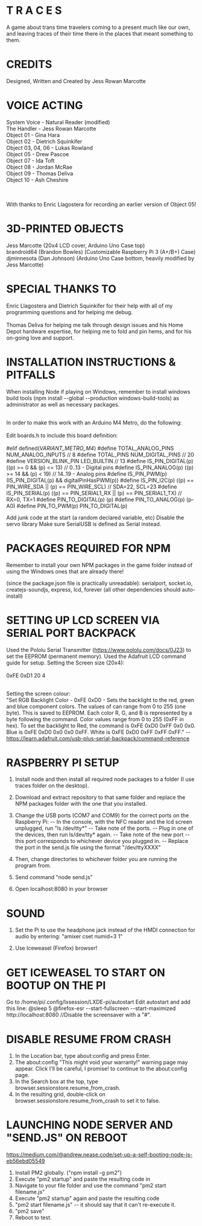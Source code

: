 # T R A C E S
A game about trans time travelers coming to a present much like our own, and leaving traces of their time there in the places that meant something to them. 

# CREDITS 
Designed, Written and Created by Jess Rowan Marcotte<br>

# VOICE ACTING
System Voice - Natural Reader (modified)<br>
The Handler - Jess Rowan Marcotte<br>
Object 01 - Gina Hara<br>
Object 02 - Dietrich Squinkifer<br> 
Object 03, 04, 06 - Lukas Rowland<br>
Object 05 - Drew Pascoe<br>
Object 07 - Ida Toft<br>
Object 08 - Jordan McRae<br>
Object 09 - Thomas Deliva<br>
Object 10 - Ash Cheshire<br>
<br><br>

With thanks to Enric Llagostera for recording an earlier version of Object 05!<br> 

# 3D-PRINTED OBJECTS
Jess Marcotte (20x4 LCD cover, Arduino Uno Case top)<br>
brandroid64 (Brandon Bowles) (Customizable Raspberry Pi 3 (A+/B+) Case)<br>
djminnesota (Dan Johnson) (Arduino Uno Case bottom, heavily modified by Jess Marcotte)<br>

# SPECIAL THANKS TO
Enric Llagostera and Dietrich Squinkifer for their help with all of my programming questions and for helping me debug.<br><br>
Thomas Deliva for helping me talk through design issues and his Home Depot hardware expertise, for helping me to fold and pin hems, and for his on-going love and support. 

# INSTALLATION INSTRUCTIONS & PITFALLS
When installing Node if playing on Windows, remember to install windows build tools (npm install --global --production windows-build-tools) as administrator as well as necessary packages. <br><br>

In order to make this work with an Arduino M4 Metro, do the following:<br><br>
Edit boards.h to include this board definition:<br><br>
#elif defined(_VARIANT_METRO_M4_)
#define TOTAL_ANALOG_PINS       NUM_ANALOG_INPUTS // 8
#define TOTAL_PINS              NUM_DIGITAL_PINS // 20
#define VERSION_BLINK_PIN       LED_BUILTIN // 13
#define IS_PIN_DIGITAL(p)       ((p) >= 0 && (p) <= 13) // 0..13 - Digital pins
#define IS_PIN_ANALOG(p)        ((p) >= 14 && (p) < 19) // 14..19 - Analog pins
#define IS_PIN_PWM(p)           (IS_PIN_DIGITAL(p) && digitalPinHasPWM(p))
#define IS_PIN_I2C(p)           ((p) == PIN_WIRE_SDA || (p) == PIN_WIRE_SCL) // SDA=22, SCL=23
#define IS_PIN_SERIAL(p)        ((p) == PIN_SERIAL1_RX || (p) == PIN_SERIAL1_TX) // RX=0, TX=1
#define PIN_TO_DIGITAL(p)       (p)
#define PIN_TO_ANALOG(p)        (p-A0)
#define PIN_TO_PWM(p)           PIN_TO_DIGITAL(p)

Add junk code at the start (a random declared variable, etc)
Disable the servo library
Make sure SerialUSB is defined as Serial instead. 

# PACKAGES REQUIRED FOR NPM 
Remember to install your own NPM packages in the game folder instead of using the Windows ones that are already there!

(since the package.json file is practically unreadable): serialport, socket.io, createjs-soundjs, express, lcd, forever 
(all other dependencies should auto-install)

# SETTING UP LCD SCREEN VIA SERIAL PORT BACKPACK 
Used the Pololu Serial Transmitter (https://www.pololu.com/docs/0J23) to set the EEPROM (permanent memory). Used the Adafruit LCD command guide for setup. 
Setting the Screen size (20x4):<br><br>
0xFE 0xD1 20 4<br><br>

Setting the screen colour:<br>
"Set RGB Backlight Color - 0xFE 0xD0 - Sets the backlight to the red, green and blue component colors. The values of can range from 0 to 255 (one byte). This is saved to EEPROM. Each color R, G, and B is represented by a byte following the command. Color values range from 0 to 255 (0xFF in hex). To set the backlight to Red, the command is 0xFE 0xD0 0xFF 0x0 0x0. Blue is 0xFE 0xD0 0x0 0x0 0xFF. White is 0xFE 0xD0 0xFF 0xFF 0xFF." -- https://learn.adafruit.com/usb-plus-serial-backpack/command-reference

# RASPBERRY PI SETUP 
1. Install node and then install all required node packages to a folder (I use traces folder on the desktop).
2. Download and extract repository to that same folder and replace the NPM packages folder with the one that you installed.
3. Change the USB ports (COM7 and COM9) for the correct ports on the Raspberry Pi:
-- In the console, with the NFC reader and the lcd screen unplugged, run "ls /dev/tty*"
-- Take note of the ports.
-- Plug in one of the devices, then run ls/dev/tty* again. 
-- Take note of the new port -- this port corresponds to whichever device you plugged in. 
-- Replace the port in the send.js file using the format "/dev/ttyXXXX"

4. Then, change directories to whichever folder you are running the program from. 
5. Send command "node send.js"
6. Open localhost:8080 in your browser

# SOUND 
1. Set the Pi to use the headphone jack instead of the HMDI connection for audio by entering:
"amixer cset numid=3 1" 

2. Use Iceweasel (Firefox) browser! 

# GET ICEWEASEL TO START ON BOOTUP ON THE PI 
Go to 
 /home/pi/.config/lxsession/LXDE-pi/autostart 
Edit autostart and add this line:
@sleep 5
@firefox-esr --start-fullscreen --start-maximized http://localhost:8080
//Disable the screensaver with a "#".

# DISABLE RESUME FROM CRASH 
1. In the Location bar, type about:config and press Enter.
2. The about:config "This might void your warranty!" warning page may appear. Click I'll be careful, I promise! to continue to the about:config page.
3. In the Search box at the top, type browser.sessionstore.resume_from_crash.
4. In the resulting grid, double-click on browser.sessionstore.resume_from_crash to set it to false.

# LAUNCHING NODE SERVER AND "SEND.JS" ON REBOOT
https://medium.com/@andrew.nease.code/set-up-a-self-booting-node-js-eb56ebd05549

1. Install PM2 globally. ("npm install -g pm2")
2. Execute "pm2 startup" and paste the resulting code in
3. Navigate to your file folder and use the command "pm2 start filename.js"
4. Execute "pm2 startup" again and paste the resulting code
5. "pm2 start filename.js" -- it should say that it can't re-execute it.
6. "pm2 save"
7. Reboot to test.



